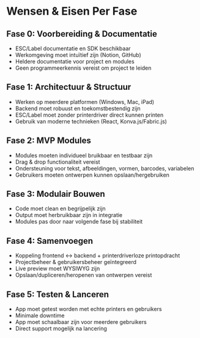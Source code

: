 # Wensen & Eisen Per Fase

## Fase 0: Voorbereiding & Documentatie
- ESC/Label documentatie en SDK beschikbaar
- Werkomgeving moet intuïtief zijn (Notion, GitHub)
- Heldere documentatie voor project en modules
- Geen programmeerkennis vereist om project te leiden

## Fase 1: Architectuur & Structuur
- Werken op meerdere platformen (Windows, Mac, iPad)
- Backend moet robuust en toekomstbestendig zijn
- ESC/Label moet zonder printerdriver direct kunnen printen
- Gebruik van moderne technieken (React, Konva.js/Fabric.js)

## Fase 2: MVP Modules
- Modules moeten individueel bruikbaar en testbaar zijn
- Drag & drop functionaliteit vereist
- Ondersteuning voor tekst, afbeeldingen, vormen, barcodes, variabelen
- Gebruikers moeten ontwerpen kunnen opslaan/hergebruiken

## Fase 3: Modulair Bouwen
- Code moet clean en begrijpelijk zijn
- Output moet herbruikbaar zijn in integratie
- Modules pas door naar volgende fase bij stabiliteit

## Fase 4: Samenvoegen
- Koppeling frontend ↔ backend + printerdriverloze printopdracht
- Projectbeheer & gebruikersbeheer geïntegreerd
- Live preview moet WYSIWYG zijn
- Opslaan/dupliceren/heropenen van ontwerpen vereist

## Fase 5: Testen & Lanceren
- App moet getest worden met echte printers en gebruikers
- Minimale downtime
- App moet schaalbaar zijn voor meerdere gebruikers
- Direct support mogelijk na lancering
